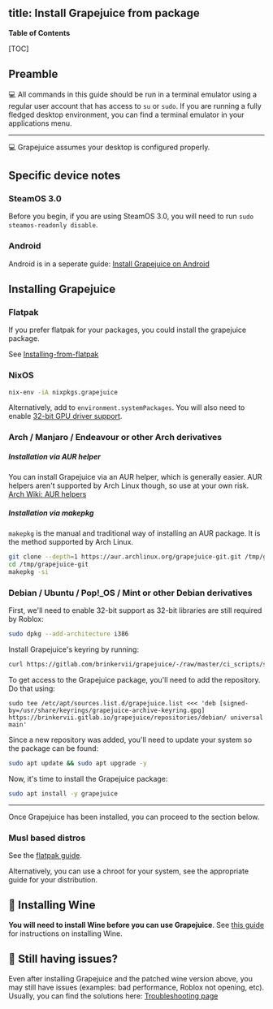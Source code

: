 title: Install Grapejuice from package
---

**Table of Contents**

[TOC]

## Preamble

💻 All commands in this guide should be run in a terminal emulator using a regular user account that has access to `su`
or `sudo`. If you are running a fully fledged desktop environment, you can find a terminal emulator in your applications
menu.

---

💻 Grapejuice assumes your desktop is configured properly.


## Specific device notes

### SteamOS 3.0

Before you begin, if you are using SteamOS 3.0, you will need to run `sudo steamos-readonly disable`.

### Android

Android is in a seperate guide: [Install Grapejuice on Android](Android)

## Installing Grapejuice

### Flatpak
If you prefer flatpak for your packages, you could install the grapejuice package.

See [Installing-from-flatpak](Installing-from-flatpak)

### NixOS
```sh
nix-env -iA nixpkgs.grapejuice
```
Alternatively, add to `environment.systemPackages`.
You will also need to enable [32-bit GPU driver support](Installing-Graphics-Libraries).

### Arch / Manjaro / Endeavour or other Arch derivatives

##### Installation via AUR helper

You can install Grapejuice via an AUR helper, which is generally easier. AUR helpers aren't supported by Arch Linux though, so use at your own risk.
[Arch Wiki: AUR helpers](https://wiki.archlinux.org/title/AUR_helpers)

##### Installation via makepkg
`makepkg` is the manual and traditional way of installing an AUR package. It is the method supported by Arch Linux.
```sh
git clone --depth=1 https://aur.archlinux.org/grapejuice-git.git /tmp/grapejuice-git
cd /tmp/grapejuice-git
makepkg -si
```

### Debian / Ubuntu / Pop!_OS / Mint or other Debian derivatives

First, we'll need to enable 32-bit support as 32-bit libraries are still required by Roblox:
```sh
sudo dpkg --add-architecture i386
```

Install Grapejuice's keyring by running:
```sh
curl https://gitlab.com/brinkervii/grapejuice/-/raw/master/ci_scripts/signing_keys/public_key.gpg | sudo tee /usr/share/keyrings/grapejuice-archive-keyring.gpg
```

To get access to the Grapejuice package, you'll need to add the repository. Do that using:
```
sudo tee /etc/apt/sources.list.d/grapejuice.list <<< 'deb [signed-by=/usr/share/keyrings/grapejuice-archive-keyring.gpg] https://brinkervii.gitlab.io/grapejuice/repositories/debian/ universal main'
```

Since a new repository was added, you'll need to update your system so the package can be found:
```sh
sudo apt update && sudo apt upgrade -y
```

Now, it's time to install the Grapejuice package:
```sh
sudo apt install -y grapejuice
```

---

Once Grapejuice has been installed, you can proceed to the section below.

### Musl based distros

See the [flatpak guide](Installing-from-flatpak).

Alternatively, you can use a chroot for your system, see the appropriate guide for your distribution.

## 🍷 Installing Wine

**You will need to install Wine before you can use Grapejuice**.
See [this guide](Installing-Wine) for instructions on installing Wine.

## 🤔 Still having issues?

Even after installing Grapejuice and the patched wine version above, you may still have issues (examples: bad performance, Roblox not opening, etc). Usually, you can find the solutions here: [Troubleshooting page](Troubleshooting)
